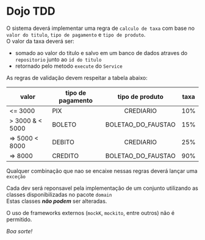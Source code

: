 # Dojo TDD

O sistema deverá implementar uma regra de `calculo de taxa` com base no `valor do titulo`, `tipo de pagamento`
e `tipo de produto`.  
O valor da taxa deverá ser:

* somado ao valor do titulo e salvo em um banco de dados atraves do `repositorio` junto ao `id do titulo`
* retornado pelo metodo `execute` do `Service`   

As regras de validação devem respeitar a tabela abaixo:

| valor           | tipo de pagamento |  tipo de produto   | taxa |
|-----------------|-------------------|:------------------:|------|
| <= 3000         | PIX               |     CREDIARIO      | 10%  |
| > 3000 & < 5000 | BOLETO            | BOLETAO_DO_FAUSTAO | 15%  |
| => 5000  < 8000 | DEBITO            |     CREDIARIO      | 25%  |
| => 8000         | CREDITO           | BOLETAO_DO_FAUSTAO | 90%  |

Qualquer combinação que nao se encaixe nessas regras deverá lançar uma `exceção`

Cada dev será reponsavel pela implementação de um conjunto utilizando as classes disponibilizadas no pacote `domain`  
Estas classes _**não podem**_ ser alteradas.

O uso de frameworks externos (`mockK`, `mockito`, entre outros) não é permitido.

_Boa sorte!_